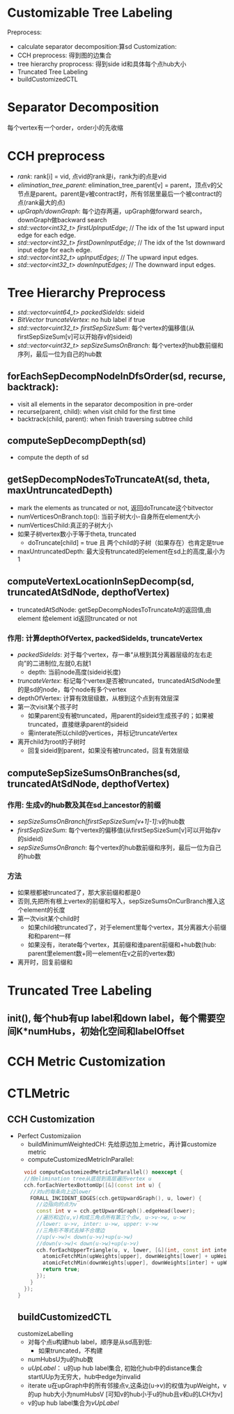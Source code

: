 # Customizable Tree Labeling

Preprocess:
* calculate separator decomposition:算sd
Customization:
* CCH preprocess: 得到图的边集合
* tree hierarchy proprocess: 得到side id和具体每个点hub大小
* Truncated Tree Labeling
* buildCustomizedCTL

# Separator Decomposition
每个vertex有一个order，order小的先收缩

# CCH preprocess
* *rank*: rank[i] = vid, 点vid的rank是i，rank为i的点是vid
* *elimination_tree_parent*: elimination_tree_parent[v] = parent，顶点v的父节点是parent。parent是v被contract时，所有邻居里最后一个被contract的点(rank最大的点)
* *upGraph/downGraph*: 每个边存两遍，upGraph做forward search，downGraph做backward search
* *std::vector<int32_t> firstUpInputEdge*;   // The idx of the 1st upward input edge for each edge.
* *std::vector<int32_t> firstDownInputEdge*; // The idx of the 1st downward input edge for each edge.
* *std::vector<int32_t> upInputEdges*;       // The upward input edges.
* *std::vector<int32_t> downInputEdges*;     // The downward input edges.

# Tree Hierarchy Preprocess
* *std::vector<uint64_t> packedSideIds*: sideid
* *BitVector truncateVertex*: no hub label if true
* *std::vector<uint32_t> firstSepSizeSum*: 每个vertex的偏移值(从firstSepSizeSum[v]可以开始存v的sideid)
* *std::vector<uint32_t> sepSizeSumsOnBranch*: 每个vertex的hub数前缀和序列，最后一位为自己的hub数

## forEachSepDecompNodeInDfsOrder(sd, recurse, backtrack):
* visit all elements in the separator decomposition in pre-order
* recurse(parent, child): when visit child for the first time
* backtrack(child, parent): when finish traversing subtree child

## computeSepDecompDepth(sd)
* compute the depth of sd

## getSepDecompNodesToTruncateAt(sd, theta, maxUntruncatedDepth)
* mark the elements as truncated or not, 返回doTruncate这个bitvector
* numVerticesOnBranch.top(): 当前子树大小-自身所在element大小
* numVerticesChild:真正的子树大小
* 如果子树vertex数小于等于theta, truncated
  * doTruncate[child] = true 且 两个child的子树（如果存在）也肯定是true
* maxUntruncatedDepth: 最大没有truncated的element在sd上的高度,最小为1

## computeVertexLocationInSepDecomp(sd, truncatedAtSdNode, depthofVertex)
* truncatedAtSdNode: getSepDecompNodesToTruncateAt的返回值,由element 给element id返回truncated or not
### 作用: 计算depthOfVertex, packedSideIds, truncateVertex
* *packedSideIds*: 对于每个vertex，存一串“从根到其分离器层级的左右走向”的二进制位,左就0,右就1
  * depth: 当前node高度(sideid长度)
* *truncateVertex*: 标记每个vertex是否被truncated，truncatedAtSdNode里的是sd的node，每个node有多个vertex
* depthOfVertex: 计算有效层级数，从根到这个点到有效层深
* 第一次visit某个孩子时
  * 如果parent没有被truncated，用parent的sideid生成孩子的；如果被truncated，直接继承parent的sideid
  * 需interate所以child的vertices，并标记truncateVertex
* 离开child为root的子树时
  * 回复sideid到parent，如果没有被truncated，回复有效层级

## computeSepSizeSumsOnBranches(sd, truncatedAtSdNode, depthofVertex)
### 作用: 生成v的hub数及其在sd上ancestor的前缀
* *sepSizeSumsOnBranch[firstSepSizeSum[v+1]-1]*:v的hub数
* *firstSepSizeSum*: 每个vertex的偏移值(从firstSepSizeSum[v]可以开始存v的sideid)
* *sepSizeSumsOnBranch*: 每个vertex的hub数前缀和序列，最后一位为自己的hub数
### 方法
* 如果根都被truncated了，那大家前缀和都是0
* 否则,先把所有根上vertex的前缀和写入，sepSizeSumsOnCurBranch推入这个element的长度
* 第一次visit某个child时
  * 如果child被truncated了，对于element里每个vertex，其分离器大小前缀和和parent一样
  * 如果没有，iterate每个vertex，其前缀和谁parent前缀和+hub数(hub: parent里element数+同一element在v之前的vertex数)
* 离开时，回复前缀和


# Truncated Tree Labeling

## init(), 每个hub有up label和down label，每个需要空间K*numHubs，初始化空间和labelOffset

# CCH Metric Customization

# CTLMetric
## CCH Customization
* Perfect Customizaiion
  * buildMinimumWeightedCH: 先给原边加上metric，再计算customize metric
  * computeCustomizedMetricInParallel:
  ```cpp
    void computeCustomizedMetricInParallel() noexcept {
    //按elimination tree从底层到高层遍历vertex u
    cch.forEachVertexBottomUp([&](const int u) {
      //对u的每条向上边lower
      FORALL_INCIDENT_EDGES(cch.getUpwardGraph(), u, lower) {
        //边指向的点为v
        const int v = cch.getUpwardGraph().edgeHead(lower);
        //遍历和边(u,v)构成三角点所有第三个点w, u->v->w, u->w
        //lower: u->v, inter: u->w, upper: v->w
        //三角形不等式去掉不合理边
        //up(v->w)< down(u->v)+up(u->w)
        //down(v->w)< down(u->w)+up(u->v)
        cch.forEachUpperTriangle(u, v, lower, [&](int, const int inter, const int upper) {
          atomicFetchMin(upWeights[upper], downWeights[lower] + upWeights[inter]);
          atomicFetchMin(downWeights[upper], downWeights[inter] + upWeights[lower]);
          return true;
        });
      }
    });
  }
  ```
  ## buildCustomizedCTL
  customizeLabelling
  * 对每个点u构建hub label，顺序是从sd高到低:
    * 如果truncated，不构建
  * numHubsU为u的hub数
  * *uUpLabel*： u的up hub label集合, 初始化hub中的distance集合startUUp为无穷大，hub中edge为invalid
  * iterate u在upGraph中的所有邻接点v,这条边(u->v)的权值为upWeight，v的up hub大小为numHubsV [可知v的hub小于u的hub且v和u的LCH为v]
  * v的up hub label集合为*vUpLabel*